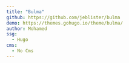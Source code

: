 ```yaml
---
title: "Bulma"
github: https://github.com/jeblister/bulma
demo: https://themes.gohugo.io/theme/bulma/
author: Mohamed
ssg:
  - Hugo
cms:
  - No Cms
---
```

